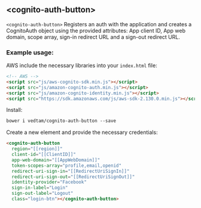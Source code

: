 ## \<cognito-auth-button\>

`<cognito-auth-button>` Registers an auth with the application and creates a CognitoAuth object using the provided attributes: App client ID, App web domain, scope array, sign-in redirect URL and a sign-out redirect URL.

### Example usage:

AWS include the necessary libraries into your `index.html` file:

```html
<!-- AWS -->
<script src="js/aws-cognito-sdk.min.js"></script>
<script src="js/amazon-cognito-auth.min.js"></script>
<script src="js/amazon-cognito-identity.min.js"></script>
<script src="https://sdk.amazonaws.com/js/aws-sdk-2.130.0.min.js"></script>
```

Install:

```html
bower i vedtam/cognito-auth-button --save
```

Create a new element and provide the necessary credentials:

```html
<cognito-auth-button
  region="[[region]]"
  client-id="[[ClientID]]"
  app-web-domain="[[AppWebDomain]]"
  token-scopes-array="profile,email,openid"
  redirect-uri-sign-in="[[RedirectUriSignIn]]"
  redirect-uri-sign-out="[[RedirectUriSignOut]]"
  identity-provider="Facebook"
  sign-in-label="Login"
  sign-out-label="Logout"
  class="login-btn"></cognito-auth-button>
```
